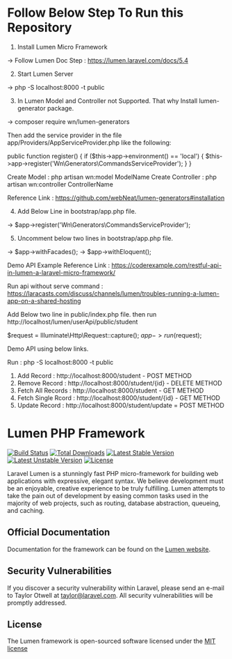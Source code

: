 

# Follow Below Step To Run this Repository

1. Install Lumen Micro Framework

  -> Follow Lumen Doc Step : https://lumen.laravel.com/docs/5.4

2. Start Lumen Server

  -> php -S localhost:8000 -t public

3. In Lumen Model and Controller not Supported. That why Install lumen-generator package.

  -> composer require wn/lumen-generators

  Then add the service provider in the file app/Providers/AppServiceProvider.php like the following:

  public function register()
  {
      if ($this->app->environment() == 'local') {
          $this->app->register('Wn\Generators\CommandsServiceProvider');
      }
  }

  Create Model : php artisan wn:model ModelName
  Create Controller : php artisan wn:controller ControllerName

  Reference Link : https://github.com/webNeat/lumen-generators#installation

4. Add Below Line in bootstrap/app.php file.

  -> $app->register('Wn\Generators\CommandsServiceProvider');

5. Uncomment below two lines in bootstrap/app.php file.

  -> $app->withFacades();
  -> $app->withEloquent();

Demo API Example Reference Link : https://coderexample.com/restful-api-in-lumen-a-laravel-micro-framework/

Run api without serve command : https://laracasts.com/discuss/channels/lumen/troubles-running-a-lumen-app-on-a-shared-hosting

Add Below two line in public/index.php file. then run http://localhost/lumen/userApi/public/student

$request = Illuminate\Http\Request::capture();
$app->run($request);

Demo API using below links.

  Run : php -S localhost:8000 -t public

1. Add Record : http://localhost:8000/student - POST METHOD
2. Remove Record : http://localhost:8000/student/{id} - DELETE METHOD
3. Fetch All Records : http://localhost:8000/student - GET METHOD
4. Fetch Single Rcord : http://localhost:8000/student/{id} - GET METHOD
5. Update Record : http://localhost:8000/student/update = POST METHOD


# Lumen PHP Framework

[![Build Status](https://travis-ci.org/laravel/lumen-framework.svg)](https://travis-ci.org/laravel/lumen-framework)
[![Total Downloads](https://poser.pugx.org/laravel/lumen-framework/d/total.svg)](https://packagist.org/packages/laravel/lumen-framework)
[![Latest Stable Version](https://poser.pugx.org/laravel/lumen-framework/v/stable.svg)](https://packagist.org/packages/laravel/lumen-framework)
[![Latest Unstable Version](https://poser.pugx.org/laravel/lumen-framework/v/unstable.svg)](https://packagist.org/packages/laravel/lumen-framework)
[![License](https://poser.pugx.org/laravel/lumen-framework/license.svg)](https://packagist.org/packages/laravel/lumen-framework)

Laravel Lumen is a stunningly fast PHP micro-framework for building web applications with expressive, elegant syntax. We believe development must be an enjoyable, creative experience to be truly fulfilling. Lumen attempts to take the pain out of development by easing common tasks used in the majority of web projects, such as routing, database abstraction, queueing, and caching.

## Official Documentation

Documentation for the framework can be found on the [Lumen website](http://lumen.laravel.com/docs).

## Security Vulnerabilities

If you discover a security vulnerability within Laravel, please send an e-mail to Taylor Otwell at taylor@laravel.com. All security vulnerabilities will be promptly addressed.

## License

The Lumen framework is open-sourced software licensed under the [MIT license](http://opensource.org/licenses/MIT)
